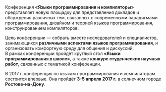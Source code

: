 Конференция **«Языки программирования и компиляторы»** 
представляет новую площадку для представления докладов и обсуждения 
различных тем, связанных с современными парадигмами программирования, 
дизайном и теорией языков программирования, 
конструированием компиляторов.  

Цель конференции — собрать вместе исследователей и специалистов, 
занимающихся **различными аспектами языков программирования**,
и организовать комфортную среду для общения и дискуссий.  
В рамках конференции пройдёт 
круглый стол **«Языки программирования в школе»**,
а также **конкурс студенческих научных работ**, связанных с тематикой
конференции.

В 2017 г. конференция по языкам программирования и компиляторам
состоится впервые.
Она пройдёт **3–5 апреля 2017 г.** 
в солнечном городе **Ростове-на-Дону**.  





